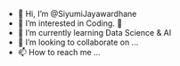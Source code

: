 - 👋 Hi, I’m @SiyumiJayawardhane
- 👀 I’m interested in Coding. 👾
- 🌱 I’m currently learning Data Science & AI
- 💞️ I’m looking to collaborate on ...
- 📫 How to reach me ...

<!---
SiyumiJayawardhane/SiyumiJayawardhane is a ✨ special ✨ repository because its `README.md` (this file) appears on your GitHub profile.
You can click the Preview link to take a look at your changes.
--->
